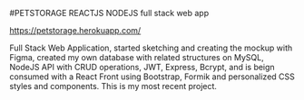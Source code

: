 #PETSTORAGE REACTJS NODEJS full stack web app

https://petstorage.herokuapp.com/

Full Stack Web Application, started sketching and
creating the mockup with Figma, created my own
database with related structures on MySQL, NodeJS
API with CRUD operations, JWT, Express, Bcrypt, and
is beign consumed with a React Front using
Bootstrap, Formik and personalized CSS styles and
components. This is my most recent project.
